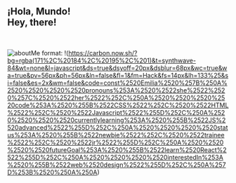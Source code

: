 <h2> ¡Hola, Mundo! <br> 
    Hey, there! </h2> <br>
    
![aboutMe](images/carbon.png)
format: !(https://carbon.now.sh/?bg=rgba(171%2C%20184%2C%20195%2C%201)&t=synthwave-84&wt=none&l=javascript&ds=true&dsyoff=20px&dsblur=68px&wc=true&wa=true&pv=56px&ph=56px&ln=false&fl=1&fm=Hack&fs=14px&lh=133%25&si=false&es=2x&wm=false&code=const%2520Emilia%2520%257B%250A%2520%2520%2520%2520pronouns%253A%2520%2522she%2522%2520%257C%2520%2522her%2522%252C%250A%2520%2520%2520%2520code%253A%2520%255B%2522CSS%2522%252C%2520%2522HTML%2522%252C%2520%2522Javascript%2522%255D%252C%250A%2520%2520%2520%2520currentlylearning%253A%2520%255B%2522JS%2520advanced%2522%255D%252C%250A%2520%2520%2520%2520status%253A%2520%255B%2522newbie%2522%252C%2520%2522trainee%2522%252C%2520%2522jr%2522%255D%252C%250A%2520%2520%2520%2520futureGoal%253A%2520%255B%2522learn%2520React%2522%255D%252C%250A%2520%2520%2520%2520interestedIn%253A%2520%255B%2522web%2520design%2522%255D%252C%250A%257D%253B%2520%250A%250A)
